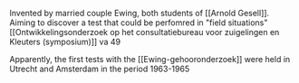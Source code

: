 Invented by married couple Ewing, both students of [[Arnold Gesell]]. Aiming to discover a test that could be perfomred in "field situations" [[Ontwikkelingsonderzoek op het consultatiebureau voor zuigelingen en Kleuters (symposium)]] va 49

Apparently, the first tests with the [[Ewing-gehooronderzoek]] were held in Utrecht and Amsterdam in the period 1963-1965